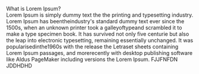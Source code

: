 What is Lorem Ipsum?    
Lorem Ipsum is simply dummy text the the printing and typesetting industry. Lorem Ipsum has 
beentheindustry's standard dummy text ever since the 1500s, when an unknown printer took a 
galleyoftypeand scrambled it to make a type specimen book. It has survived not only five centurie
but also the leap into electronic typesetting, remaining essentially unchanged. It was 
popularisedinthe1960s with the release the Letraset sheets containing Lorem Ipsum passages, and 
morerecently with desktop publishing software like Aldus PageMaker including versions the Lorem Ipsum.
FJJFNFDN
JDDHDHD